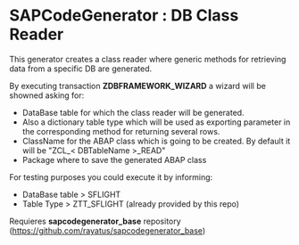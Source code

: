 # SAPCodeGenerator : DB Class Reader
This generator creates a class reader where generic methods for retrieving data from a specific DB are generated.

By executing transaction **ZDBFRAMEWORK_WIZARD** a wizard will be showned asking for:
* DataBase table for which the class reader will be generated.
* Also a dictionary table type which will be used as exporting parameter in the corresponding method for returning several rows. 
* ClassName for the ABAP class which is going to be created. By default it will be "ZCL_< DBTableName >_READ"
* Package where to save the generated ABAP class

For testing purposes you could execute it by informing:
* DataBase table > SFLIGHT
* Table Type > ZTT_SFLIGHT (already provided by this repo)


Requieres **sapcodegenerator_base** repository (https://github.com/rayatus/sapcodegenerator_base)
